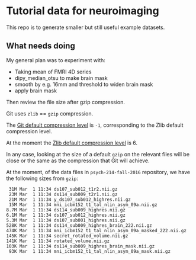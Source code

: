 # Tutorial data for neuroimaging

This repo is to generate smaller but still useful example datasets.

## What needs doing

My general plan was to experiment with:

* Taking mean of FMRI 4D series
* dipy_median_otsu to make brain mask
* smooth by e.g. 16mm and threshold to widen brain mask
* apply brain mask

Then review the file size after gzip compression.

Git uses `zlib` == `gzip` compression.

The [Git default compression
level](https://git-scm.com/docs/git-config#Documentation/git-config.txt-corecompression)
is `-1`, corresponding to the Zlib default compression level.

At the moment the [Zlib default compression
level](http://www.zlib.net/manual.html) is 6.

In any case, looking at the size of a default `gzip` on the relevant files
will be close or the same as the compression that Git will achieve.

At the moment, of the data files in `psych-214-fall-2016` repository, we have the following sizes from `gzip`:

```
 31M Mar  1 11:34 ds107_sub012_t1r2.nii.gz
 23M Mar  1 11:34 ds114_sub009_t2r1.nii.gz
 21M Mar  1 11:34 y_ds107_sub012_highres.nii.gz
 15M Mar  1 11:34 mni_icbm152_t1_tal_nlin_asym_09a.nii.gz
8.7M Mar  1 11:34 ds114_sub009_highres.nii.gz
6.1M Mar  1 11:34 ds107_sub012_highres.nii.gz
5.3M Mar  1 11:34 ds107_sub001_highres.nii.gz
528K Mar  1 11:34 ds114_sub009_highres_brain_222.nii.gz
474K Mar  1 11:34 mni_icbm152_t1_tal_nlin_asym_09a_masked_222.nii.gz
145K Mar  1 11:34 secret_rotated_volume.nii.gz
141K Mar  1 11:34 rotated_volume.nii.gz
103K Mar  1 11:34 ds114_sub009_highres_brain_mask.nii.gz
 93K Mar  1 11:34 mni_icbm152_t1_tal_nlin_asym_09a_mask.nii.gz
```
